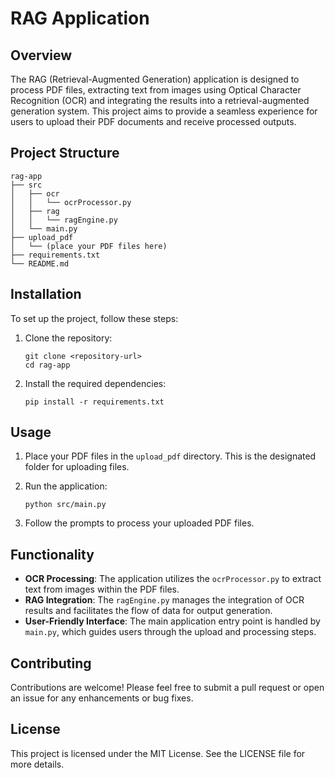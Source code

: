 # RAG Application

## Overview
The RAG (Retrieval-Augmented Generation) application is designed to process PDF files, extracting text from images using Optical Character Recognition (OCR) and integrating the results into a retrieval-augmented generation system. This project aims to provide a seamless experience for users to upload their PDF documents and receive processed outputs.

## Project Structure
```
rag-app
├── src
│   ├── ocr
│   │   └── ocrProcessor.py
│   ├── rag
│   │   └── ragEngine.py
│   └── main.py
├── upload_pdf
│   └── (place your PDF files here)
├── requirements.txt
└── README.md
```

## Installation
To set up the project, follow these steps:

1. Clone the repository:
   ```
   git clone <repository-url>
   cd rag-app
   ```

2. Install the required dependencies:
   ```
   pip install -r requirements.txt
   ```

## Usage
1. Place your PDF files in the `upload_pdf` directory. This is the designated folder for uploading files.
   
2. Run the application:
   ```
   python src/main.py
   ```

3. Follow the prompts to process your uploaded PDF files.

## Functionality
- **OCR Processing**: The application utilizes the `ocrProcessor.py` to extract text from images within the PDF files.
- **RAG Integration**: The `ragEngine.py` manages the integration of OCR results and facilitates the flow of data for output generation.
- **User-Friendly Interface**: The main application entry point is handled by `main.py`, which guides users through the upload and processing steps.

## Contributing
Contributions are welcome! Please feel free to submit a pull request or open an issue for any enhancements or bug fixes.

## License
This project is licensed under the MIT License. See the LICENSE file for more details.